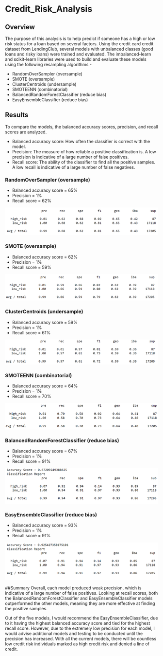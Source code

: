 # Credit_Risk_Analysis

## Overview
The purpose of this analysis is to help predict if someone has a high or low risk status for a loan based on several factors. Using the credit card credit dataset from LendingClub, several models with unbalanced classes (good loans and risky loans) were trained and evaluated. The imbalanced-learn and scikit-learn libraries were used to build and evaluate these models using the following resampling algorithms -

- RandomOverSampler (oversample)
- SMOTE (oversample)
- ClusterCentroids (undersample)
- SMOTEENN (combinatorial)
- BalancedRandomForestClassifier (reduce bias)
- EasyEnsembleClassifier (reduce bias)

## Results
To compare the models, the balanced accuracy scores, precision, and recall scores are analyzed.

- Balanced accuracy score: How often the classifier is correct with the model.
- Precision: The measure of how reliable a positive classification is. A low precision is indicative of a large number of false positives.
- Recall score: The ability of the classifier to find all the positive samples. A low recall is indicative of a large number of false negatives.

### RandomOverSampler (oversample)
- Balanced accuracy score = 65%
- Precision = 1%
- Recall score = 62%

![RandomOverSampler](Images/RandomOverSampler.gif)

### SMOTE (oversample)
- Balanced accuracy score = 62%
- Precision = 1%
- Recall score = 59%

![SMOTE](Images/SMOTE.gif)

### ClusterCentroids (undersample)
- Balanced accuracy score = 59%
- Precision = 1%
- Recall score = 61%

![ClusterCentroids](Images/ClusterCentroids.gif)

### SMOTEENN (combinatorial)
- Balanced accuracy score = 64%
- Precision = 1%
- Recall score = 70%

![SMOTEENN](Images/SMOTEENN.gif)

### BalancedRandomForestClassifier (reduce bias)
- Balanced accuracy score = 67%
- Precision = 1%
- Recall score = 91%

![BalancedRF](Images/BalancedRF.gif)

### EasyEnsembleClassifier (reduce bias)
- Balanced accuracy score = 93%
- Precision = 1%
- Recall score = 91%

![EasyEnsemble](Images/EasyEnsemble.gif)

##Summary
Overall, each model produced weak precision, which is indicative of a large number of false positives. Looking at recall scores, both the BalancedRandomForestClassifier and EasyEnsembleClassifier models outperformed the other models, meaning they are more effective at finding the positive samples.

Out of the five models, I would recommend the EasyEnsembleClassifier, due to it having the highest balanced accuracy score and tied for the highest recall score. However, due to the extremely low precision for each model, I would advise additional models and testing to be conducted until the precision has increased. With all the current models, there will be countless low credit risk individuals marked as high credit risk and denied a line of credit.
